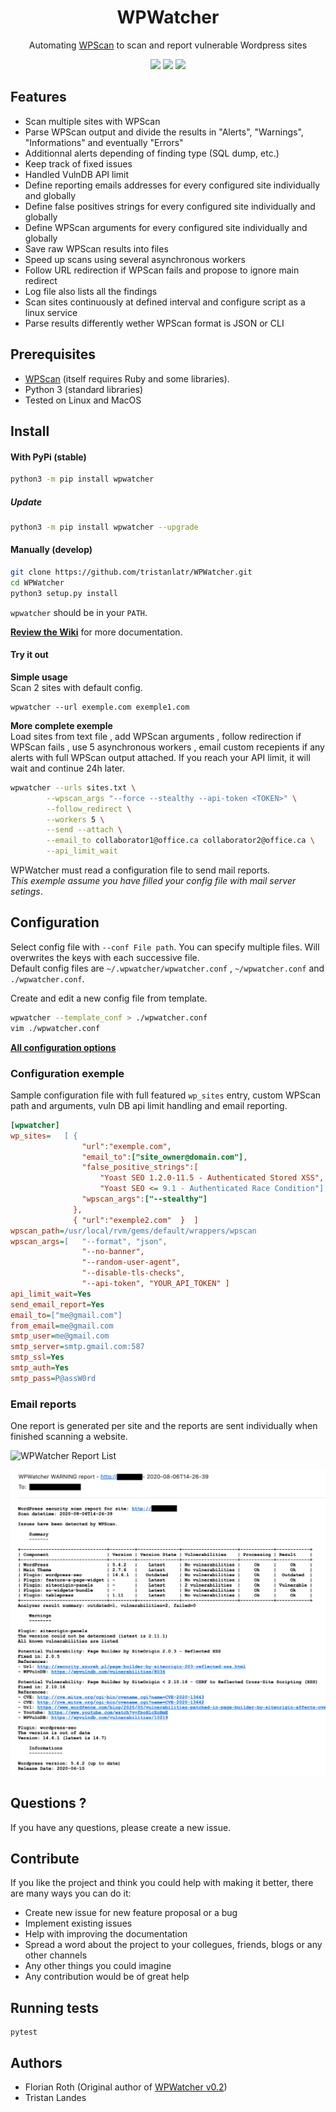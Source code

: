 


<h1 align="center">WPWatcher</h1>

<p align="center">
  Automating <a href="https://wpscan.org/" title="homepage" target="_blank">WPScan</a> to scan and report vulnerable Wordpress sites
  <br>
</p>

<p align="center">
  <a href="https://github.com/tristanlatr/WPWatcher/actions" target="_blank"><img src="https://github.com/tristanlatr/WPWatcher/workflows/test/badge.svg"></a>
  <a href="https://codecov.io/gh/tristanlatr/WPWatcher" target="_blank"><img src="https://codecov.io/gh/tristanlatr/WPWatcher/branch/master/graph/badge.svg"></a>
  <a href="https://pypi.org/project/WPWatcher/" target="_blank"><img src="https://badge.fury.io/py/wpwatcher.svg"></a>
  <!-- <a href="https://codeclimate.com/github/tristanlatr/WPWatcher" target="_blank"><img src="https://codeclimate.com/github/tristanlatr/WPWatcher/badges/gpa.svg"></a> -->

</p>

## Features
  - Scan multiple sites with WPScan
  - Parse WPScan output and divide the results in "Alerts", "Warnings", "Informations" and eventually "Errors"
  - Additionnal alerts depending of finding type (SQL dump, etc.)  
  - Keep track of fixed issues
  - Handled VulnDB API limit
  - Define reporting emails addresses for every configured site individually and globally
  - Define false positives strings for every configured site individually and globally
  - Define WPScan arguments for every configured site individually and globally
  - Save raw WPScan results into files
  - Speed up scans using several asynchronous workers
  - Follow URL redirection if WPScan fails and propose to ignore main redirect 
  - Log file also lists all the findings 
  - Scan sites continuously at defined interval and configure script as a linux service
  - Parse results differently wether WPScan format is JSON or CLI

## Prerequisites 
  - [WPScan](http://wpscan.org/) (itself requires Ruby and some libraries).   
  - Python 3 (standard libraries)
  - Tested on Linux and MacOS

## Install
#### With PyPi (stable)
```bash
python3 -m pip install wpwatcher
```

#####  Update
```bash
python3 -m pip install wpwatcher --upgrade
```

#### Manually (develop)
```bash
git clone https://github.com/tristanlatr/WPWatcher.git
cd WPWatcher
python3 setup.py install
```
`wpwatcher` should be in your `PATH`.

**[Review the Wiki](https://github.com/tristanlatr/WPWatcher/wiki)** for more documentation.

#### Try it out

**Simple usage**  
Scan 2 sites with default config.

    wpwatcher --url exemple.com exemple1.com
    
**More complete exemple**  
Load sites from text file , add WPScan arguments , follow redirection if WPScan fails , use 5 asynchronous workers , email custom recepients if any alerts with full WPScan output attached. If you reach your API limit, it will wait and continue 24h later.

```bash
wpwatcher --urls sites.txt \
        --wpscan_args "--force --stealthy --api-token <TOKEN>" \
        --follow_redirect \
        --workers 5 \
        --send --attach \
        --email_to collaborator1@office.ca collaborator2@office.ca \
        --api_limit_wait
```

WPWatcher must read a configuration file to send mail reports.  
*This exemple assume you have filled your config file with mail server setings*.

## Configuration

Select config file with `--conf File path`. You can specify multiple files. Will overwrites the keys with each successive file.  
Default config files are `~/.wpwatcher/wpwatcher.conf` , `~/wpwatcher.conf` and `./wpwatcher.conf`.

Create and edit a new config file from template.

```bash
wpwatcher --template_conf > ./wpwatcher.conf
vim ./wpwatcher.conf
```

**[All configuration options](https://github.com/tristanlatr/WPWatcher/wiki/All-configuration-options)**

### Configuration exemple

Sample configuration file with full featured `wp_sites` entry, custom WPScan path and arguments, vuln DB api limit handling and email reporting.

```ini
[wpwatcher]
wp_sites=   [ {   
                "url":"exemple.com",
                "email_to":["site_owner@domain.com"],
                "false_positive_strings":[
                    "Yoast SEO 1.2.0-11.5 - Authenticated Stored XSS",
                    "Yoast SEO <= 9.1 - Authenticated Race Condition"],
                "wpscan_args":["--stealthy"]
              },
              { "url":"exemple2.com"  }  ]
wpscan_path=/usr/local/rvm/gems/default/wrappers/wpscan
wpscan_args=[   "--format", "json",
                "--no-banner",
                "--random-user-agent", 
                "--disable-tls-checks",
                "--api-token", "YOUR_API_TOKEN" ]
api_limit_wait=Yes
send_email_report=Yes
email_to=["me@gmail.com"]
from_email=me@gmail.com
smtp_user=me@gmail.com
smtp_server=smtp.gmail.com:587
smtp_ssl=Yes
smtp_auth=Yes
smtp_pass=P@assW0rd
```

### Email reports

One report is generated per site and the reports are sent individually when finished scanning a website.  

![WPWatcher Report List](/screens/wpwatcher-report-list.png "WPWatcher Report")

![WPWatcher Report](/screens/wpwatcher-report.png "WPWatcher Report")

## Questions ?
If you have any questions, please create a new issue.

## Contribute
If you like the project and think you could help with making it better, there are many ways you can do it:

- Create new issue for new feature proposal or a bug
- Implement existing issues
- Help with improving the documentation
- Spread a word about the project to your collegues, friends, blogs or any other channels
- Any other things you could imagine
- Any contribution would be of great help

## Running tests
```
pytest
```

## Authors
- Florian Roth (Original author of [WPWatcher v0.2](https://github.com/Neo23x0/WPWatcher))
- Tristan Landes

